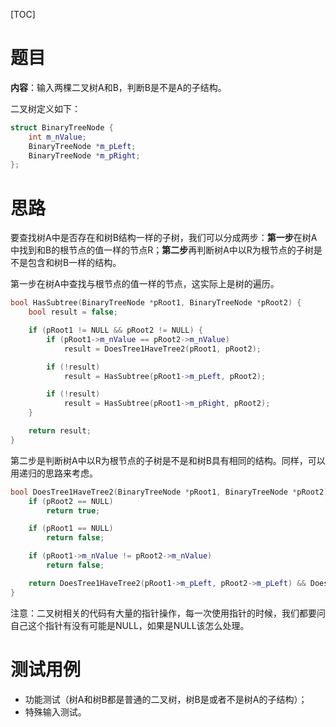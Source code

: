 [TOC]

# 题目

**内容**：输入两棵二叉树A和B，判断B是不是A的子结构。

二叉树定义如下：

``` c++
struct BinaryTreeNode {
  	int m_nValue;
  	BinaryTreeNode *m_pLeft;
  	BinaryTreeNode *m_pRight;
};
```

# 思路

要查找树A中是否存在和树B结构一样的子树，我们可以分成两步：**第一步**在树A中找到和B的根节点的值一样的节点R；**第二步**再判断树A中以R为根节点的子树是不是包含和树B一样的结构。

第一步在树A中查找与根节点的值一样的节点，这实际上是树的遍历。

```c++
bool HasSubtree(BinaryTreeNode *pRoot1, BinaryTreeNode *pRoot2) {
	bool result = false;

	if (pRoot1 != NULL && pRoot2 != NULL) {
		if (pRoot1->m_nValue == pRoot2->m_nValue)
			result = DoesTree1HaveTree2(pRoot1, pRoot2);

		if (!result)
			result = HasSubtree(pRoot1->m_pLeft, pRoot2);

		if (!result)
			result = HasSubtree(pRoot1->m_pRight, pRoot2);
	}

	return result;
}
```

第二步是判断树A中以R为根节点的子树是不是和树B具有相同的结构。同样，可以用递归的思路来考虑。

```c++
bool DoesTree1HaveTree2(BinaryTreeNode *pRoot1, BinaryTreeNode *pRoot2) {
	if (pRoot2 == NULL)
		return true;

	if (pRoot1 == NULL)
		return false;

	if (pRoot1->m_nValue != pRoot2->m_nValue)
		return false;

	return DoesTree1HaveTree2(pRoot1->m_pLeft, pRoot2->m_pLeft) && DoesTree1HaveTree2(pRoot1->m_pRight, pRoot2->m_pRight);
}
```

注意：二叉树相关的代码有大量的指针操作，每一次使用指针的时候，我们都要问自己这个指针有没有可能是NULL，如果是NULL该怎么处理。

# 测试用例 

* 功能测试（树A和树B都是普通的二叉树，树B是或者不是树A的子结构）；
* 特殊输入测试。